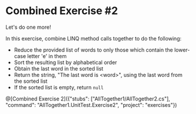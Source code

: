 # Combined Exercise #2

Let's do one more!

In this exercise, combine LINQ method calls together to do the following:
 - Reduce the provided list of words to only those which contain the lower-case letter 'e' in them
 - Sort the resulting list by alphabetical order
 - Obtain the last word in the sorted list
 - Return the string, "The last word is &lt;word&gt;", using the last word from the sorted list
 - If the sorted list is empty, return `null`

@[Combined Exercise 2]({"stubs": ["AllTogether1/AllTogether2.cs"], "command": "AllTogether1.UnitTest.Exercise2", "project": "exercises"})